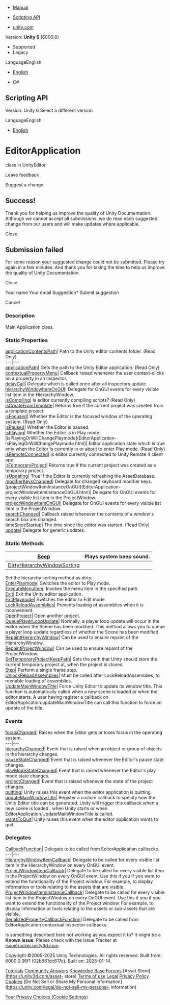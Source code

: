 [ ]()

  * [Manual](../Manual/index.html)
  * [Scripting API](../ScriptReference/index.html)

  * [unity.com](https://unity.com/)

Version: **Unity 6** (6000.0)

  * Supported
  * Legacy

LanguageEnglish

  * [English]()

  * C#

[ ](https://docs.unity3d.com)

## Scripting API

Version: Unity 6 Select a different version

LanguageEnglish

  * [English]()

# EditorApplication

class in UnityEditor

Leave feedback

Suggest a change

## Success!

Thank you for helping us improve the quality of Unity Documentation. Although
we cannot accept all submissions, we do read each suggested change from our
users and will make updates where applicable.

Close

## Submission failed

For some reason your suggested change could not be submitted. Please <a>try
again</a> in a few minutes. And thank you for taking the time to help us
improve the quality of Unity Documentation.

Close

Your name Your email Suggestion* Submit suggestion

Cancel

[ ]()

### Description

Main Application class.

### Static Properties

[applicationContentsPath](EditorApplication-applicationContentsPath.html)|
Path to the Unity editor contents folder. (Read Only)  
---|---  
[applicationPath](EditorApplication-applicationPath.html)| Gets the path to
the Unity Editor application. (Read Only)  
[contextualPropertyMenu](EditorApplication-contextualPropertyMenu.html)|
Callback raised whenever the user context-clicks on a property in an
Inspector.  
[delayCall](EditorApplication-delayCall.html)| Delegate which is called once
after all inspectors update.  
[hierarchyWindowItemOnGUI](EditorApplication-hierarchyWindowItemOnGUI.html)|
Delegate for OnGUI events for every visible list item in the HierarchyWindow.  
[isCompiling](EditorApplication-isCompiling.html)| Is editor currently
compiling scripts? (Read Only)  
[isCreateFromTemplate](EditorApplication-isCreateFromTemplate.html)| Returns
true if the current project was created from a template project.  
[isFocused](EditorApplication-isFocused.html)| Whether the Editor is the
focused window of the operating system. (Read Only)  
[isPaused](EditorApplication-isPaused.html)| Whether the Editor is paused.  
[isPlaying](EditorApplication-isPlaying.html)| Whether the Editor is in Play
mode.  
[isPlayingOrWillChangePlaymode](EditorApplication-
isPlayingOrWillChangePlaymode.html)| Editor application state which is true
only when the Editor is currently in or about to enter Play mode. (Read Only)  
[isRemoteConnected](EditorApplication-isRemoteConnected.html)| Is editor
currently connected to Unity Remote 4 client app.  
[isTemporaryProject](EditorApplication-isTemporaryProject.html)| Returns true
if the current project was created as a temporary project.  
[isUpdating](EditorApplication-isUpdating.html)| True if the Editor is
currently refreshing the AssetDatabase.  
[modifierKeysChanged](EditorApplication-modifierKeysChanged.html)| Delegate
for changed keyboard modifier keys.  
[projectWindowItemInstanceOnGUI](EditorApplication-
projectWindowItemInstanceOnGUI.html)| Delegate for OnGUI events for every
visible list item in the ProjectWindow.  
[projectWindowItemOnGUI](EditorApplication-projectWindowItemOnGUI.html)|
Delegate for OnGUI events for every visible list item in the ProjectWindow.  
[searchChanged](EditorApplication-searchChanged.html)| Callback raised
whenever the contents of a window's search box are changed.  
[timeSinceStartup](EditorApplication-timeSinceStartup.html)| The time since
the editor was started. (Read Only)  
[update](EditorApplication-update.html)| Delegate for generic updates.  
  
### Static Methods

[Beep](EditorApplication.Beep.html)| Plays system beep sound.  
---|---  
[DirtyHierarchyWindowSorting](EditorApplication.DirtyHierarchyWindowSorting.html)|
Set the hierarchy sorting method as dirty.  
[EnterPlaymode](EditorApplication.EnterPlaymode.html)| Switches the editor to
Play mode.  
[ExecuteMenuItem](EditorApplication.ExecuteMenuItem.html)| Invokes the menu
item in the specified path.  
[Exit](EditorApplication.Exit.html)| Exit the Unity editor application.  
[ExitPlaymode](EditorApplication.ExitPlaymode.html)| Switches the editor to
Edit mode.  
[LockReloadAssemblies](EditorApplication.LockReloadAssemblies.html)| Prevents
loading of assemblies when it is inconvenient.  
[OpenProject](EditorApplication.OpenProject.html)| Open another project.  
[QueuePlayerLoopUpdate](EditorApplication.QueuePlayerLoopUpdate.html)|
Normally, a player loop update will occur in the editor when the Scene has
been modified. This method allows you to queue a player loop update regardless
of whether the Scene has been modified.  
[RepaintHierarchyWindow](EditorApplication.RepaintHierarchyWindow.html)| Can
be used to ensure repaint of the HierarchyWindow.  
[RepaintProjectWindow](EditorApplication.RepaintProjectWindow.html)| Can be
used to ensure repaint of the ProjectWindow.  
[SetTemporaryProjectKeepPath](EditorApplication.SetTemporaryProjectKeepPath.html)|
Sets the path that Unity should store the current temporary project at, when
the project is closed.  
[Step](EditorApplication.Step.html)| Perform a single frame step.  
[UnlockReloadAssemblies](EditorApplication.UnlockReloadAssemblies.html)| Must
be called after LockReloadAssemblies, to reenable loading of assemblies.  
[UpdateMainWindowTitle](EditorApplication.UpdateMainWindowTitle.html)| Force
Unity Editor to update its window title. This function is automatically called
when a new scene is loaded or when the editor starts. A user having register a
callback on EditorApplication.updateMainWindowTitle can call this function to
force an update of the title.  
  
### Events

[focusChanged](EditorApplication-focusChanged.html)| Raises when the Editor
gets or loses focus in the operating system.  
---|---  
[hierarchyChanged](EditorApplication-hierarchyChanged.html)| Event that is
raised when an object or group of objects in the hierarchy changes.  
[pauseStateChanged](EditorApplication-pauseStateChanged.html)| Event that is
raised whenever the Editor's pause state changes.  
[playModeStateChanged](EditorApplication-playModeStateChanged.html)| Event
that is raised whenever the Editor's play mode state changes.  
[projectChanged](EditorApplication-projectChanged.html)| Event that is raised
whenever the state of the project changes.  
[quitting](EditorApplication-quitting.html)| Unity raises this event when the
editor application is quitting.  
[updateMainWindowTitle](EditorApplication-updateMainWindowTitle.html)|
Register a custom callback to specify how the Unity Editor title can be
generated. Unity will trigger this callback when a new scene is loaded , when
Unity starts or when EditorApplication.UpdateMainWindowTitle is called.  
[wantsToQuit](EditorApplication-wantsToQuit.html)| Unity raises this event
when the editor application wants to quit.  
  
### Delegates

[CallbackFunction](EditorApplication.CallbackFunction.html)| Delegate to be
called from EditorApplication callbacks.  
---|---  
[HierarchyWindowItemCallback](EditorApplication.HierarchyWindowItemCallback.html)|
Delegate to be called for every visible list item in the HierarchyWindow on
every OnGUI event.  
[ProjectWindowItemCallback](EditorApplication.ProjectWindowItemCallback.html)|
Delegate to be called for every visible list item in the ProjectWindow on
every OnGUI event. Use this if you if you want to extend the functionality of
the Project window. For example, to display information or tools relating to
the assets that are visible.  
[ProjectWindowItemInstanceCallback](EditorApplication.ProjectWindowItemInstanceCallback.html)|
Delegate to be called for every visible list item in the ProjectWindow on
every OnGUI event. Use this if you if you want to extend the functionality of
the Project window. For example, to display information or tools relating to
the assets or sub-assets that are visible.  
[SerializedPropertyCallbackFunction](EditorApplication.SerializedPropertyCallbackFunction.html)|
Delegate to be called from EditorApplication contextual inspector callbacks.  
  
Is something described here not working as you expect it to? It might be a
**Known Issue**. Please check with the Issue Tracker at
[issuetracker.unity3d.com](https://issuetracker.unity3d.com).

Copyright ©2005-2025 Unity Technologies. All rights reserved. Built from:
6000.0.36f1 (02b661dc617c). Built on: 2025-01-14.

[Tutorials](https://unity3d.com/learn) [Community
Answers](https://answers.unity3d.com) [Knowledge
Base](https://support.unity3d.com/hc/en-us)
[Forums](https://forum.unity3d.com) [Asset Store](https://unity3d.com/asset-
store) [Terms of use](https://docs.unity3d.com/Manual/TermsOfUse.html)
[Legal](https://unity.com/legal) [Privacy
Policy](https://unity.com/legal/privacy-policy)
[Cookies](https://unity.com/legal/cookie-policy) [Do Not Sell or Share My
Personal Information](https://unity.com/legal/do-not-sell-my-personal-
information)

[Your Privacy Choices (Cookie Settings)](javascript:void\(0\);)

